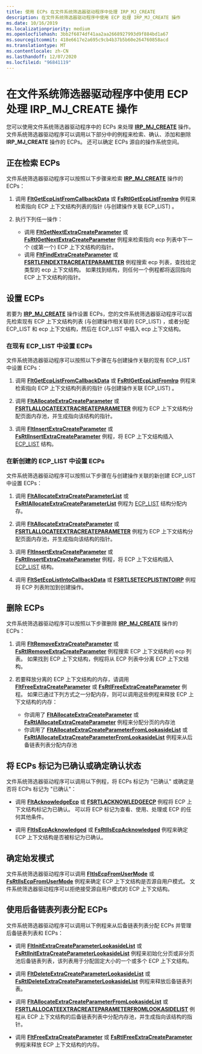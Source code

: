 ```yaml
---
title: 使用 ECPs 在文件系统筛选器驱动程序中处理 IRP_MJ_CREATE
description: 在文件系统筛选器驱动程序中使用 ECP 处理 IRP_MJ_CREATE 操作
ms.date: 10/16/2019
ms.localizationpriority: medium
ms.openlocfilehash: 3bb2f6874df41aa2aa2668927993d9f884bd1a67
ms.sourcegitcommit: 418e6617e2a695c9cb4b37b5b60e264760858acd
ms.translationtype: MT
ms.contentlocale: zh-CN
ms.lasthandoff: 12/07/2020
ms.locfileid: "96841119"
---
```

# <a name="using-ecps-to-process-irp_mj_create-operations-in-a-file-system-filter-driver"></a>在文件系统筛选器驱动程序中使用 ECP 处理 IRP_MJ_CREATE 操作

您可以使用文件系统筛选器驱动程序中的 ECPs 来处理 [**IRP_MJ_CREATE**](./irp-mj-create.md) 操作。 文件系统筛选器驱动程序可以调用以下部分中的例程来检索、确认、添加和删除 **IRP_MJ_CREATE** 操作的 ECPs。 还可以确定 ECPs 源自的操作系统空间。

## <a name="retrieving-ecps"></a>正在检索 ECPs

文件系统筛选器驱动程序可以按照以下步骤来检索 [**IRP_MJ_CREATE**](./irp-mj-create.md) 操作的 ECPs：

1. 调用 [**FltGetEcpListFromCallbackData**](/windows-hardware/drivers/ddi/fltkernel/nf-fltkernel-fltgetecplistfromcallbackdata) 或 [**FsRtlGetEcpListFromIrp**](/windows-hardware/drivers/ddi/ntifs/nf-ntifs-fsrtlgetecplistfromirp) 例程来检索指向 ECP 上下文结构列表的指针 (与创建操作关联 ECP_LIST) 。

2. 执行下列任一操作：
    - 调用 [**FltGetNextExtraCreateParameter**](/windows-hardware/drivers/ddi/fltkernel/nf-fltkernel-fltgetnextextracreateparameter) 或 [**FsRtlGetNextExtraCreateParameter**](/windows-hardware/drivers/ddi/ntifs/nf-ntifs-fsrtlgetnextextracreateparameter) 例程来检索指向 ecp 列表中下一个 (或第一个) ECP 上下文结构的指针。
    - 调用 [**FltFindExtraCreateParameter**](/windows-hardware/drivers/ddi/fltkernel/nf-fltkernel-fltfindextracreateparameter) 或 [**FSRTLFINDEXTRACREATEPARAMETER**](/windows-hardware/drivers/ddi/ntifs/nf-ntifs-fsrtlfindextracreateparameter) 例程搜索 ecp 列表，查找给定类型的 ecp 上下文结构。 如果找到结构，则任何一个例程都将返回指向 ECP 上下文结构的指针。

## <a name="setting-ecps"></a>设置 ECPs

若要为 [**IRP_MJ_CREATE**](./irp-mj-create.md) 操作设置 ECPs，您的文件系统筛选器驱动程序可以首先检索现有 ECP 上下文结构列表 (与创建操作相关联的 ECP_LIST) ，或者分配 ECP_LIST 和 ecp 上下文结构，然后在 ECP_LIST 中插入 ecp 上下文结构。

### <a name="setting-ecps-in-an-existing-ecp_list"></a>在现有 ECP_LIST 中设置 ECPs

文件系统筛选器驱动程序可以按照以下步骤在与创建操作关联的现有 ECP_LIST 中设置 ECPs：

1. 调用 [**FltGetEcpListFromCallbackData**](/windows-hardware/drivers/ddi/fltkernel/nf-fltkernel-fltgetecplistfromcallbackdata) 或 [**FsRtlGetEcpListFromIrp**](/windows-hardware/drivers/ddi/ntifs/nf-ntifs-fsrtlgetecplistfromirp) 例程来检索指向 ECP 上下文结构列表的指针 (与创建操作关联 ECP_LIST) 。

2. 调用 [**FltAllocateExtraCreateParameter**](/windows-hardware/drivers/ddi/fltkernel/nf-fltkernel-fltallocateextracreateparameter) 或 [**FSRTLALLOCATEEXTRACREATEPARAMETER**](/windows-hardware/drivers/ddi/ntifs/nf-ntifs-fsrtlallocateextracreateparameter) 例程为 ECP 上下文结构分配页面内存池，并生成指向该结构的指针。

3. 调用 [**FltInsertExtraCreateParameter**](/windows-hardware/drivers/ddi/fltkernel/nf-fltkernel-fltinsertextracreateparameter) 或 [**FsRtlInsertExtraCreateParameter**](/windows-hardware/drivers/ddi/ntifs/nf-ntifs-fsrtlinsertextracreateparameter) 例程，将 ECP 上下文结构插入 [ECP_LIST](/previous-versions/windows/hardware/drivers/ff540148(v=vs.85)) 结构。

### <a name="setting-ecps-in-a-newly-created-ecp_list"></a>在新创建的 ECP_LIST 中设置 ECPs

文件系统筛选器驱动程序可以按照以下步骤在与创建操作关联的新创建 ECP_LIST 中设置 ECPs：

1. 调用 [**FltAllocateExtraCreateParameterList**](/windows-hardware/drivers/ddi/fltkernel/nf-fltkernel-fltallocateextracreateparameterlist) 或 [**FsRtlAllocateExtraCreateParameterList**](/windows-hardware/drivers/ddi/ntifs/nf-ntifs-fsrtlallocateextracreateparameterlist) 例程为 [ECP_LIST](/previous-versions/windows/hardware/drivers/ff540148(v=vs.85)) 结构分配内存。

2. 调用 [**FltAllocateExtraCreateParameter**](/windows-hardware/drivers/ddi/fltkernel/nf-fltkernel-fltallocateextracreateparameter) 或 [**FSRTLALLOCATEEXTRACREATEPARAMETER**](/windows-hardware/drivers/ddi/ntifs/nf-ntifs-fsrtlallocateextracreateparameter) 例程为 ECP 上下文结构分配页面内存池，并生成指向该结构的指针。

3. 调用 [**FltInsertExtraCreateParameter**](/windows-hardware/drivers/ddi/fltkernel/nf-fltkernel-fltinsertextracreateparameter) 或 [**FsRtlInsertExtraCreateParameter**](/windows-hardware/drivers/ddi/ntifs/nf-ntifs-fsrtlinsertextracreateparameter) 例程，将 ECP 上下文结构插入 [ECP_LIST](/previous-versions/windows/hardware/drivers/ff540148(v=vs.85)) 结构。

4. 调用 [**FltSetEcpListIntoCallbackData**](/windows-hardware/drivers/ddi/fltkernel/nf-fltkernel-fltsetecplistintocallbackdata) 或 [**FSRTLSETECPLISTINTOIRP**](/windows-hardware/drivers/ddi/ntifs/nf-ntifs-fsrtlsetecplistintoirp) 例程将 ECP 列表附加到创建操作。

## <a name="removing-ecps"></a>删除 ECPs

文件系统筛选器驱动程序可以按照以下步骤删除 [**IRP_MJ_CREATE**](./irp-mj-create.md) 操作的 ECPs：

1. 调用 [**FltRemoveExtraCreateParameter**](/windows-hardware/drivers/ddi/fltkernel/nf-fltkernel-fltremoveextracreateparameter) 或 [**FsRtlRemoveExtraCreateParameter**](/windows-hardware/drivers/ddi/ntifs/nf-ntifs-fsrtlremoveextracreateparameter) 例程搜索 ECP 上下文结构的 ecp 列表。 如果找到 ECP 上下文结构，例程将从 ECP 列表中分离 ECP 上下文结构。

2. 若要释放分离的 ECP 上下文结构的内存，请调用 [**FltFreeExtraCreateParameter**](/windows-hardware/drivers/ddi/fltkernel/nf-fltkernel-fltfreeextracreateparameter) 或 [**FsRtlFreeExtraCreateParameter**](/windows-hardware/drivers/ddi/ntifs/nf-ntifs-fsrtlfreeextracreateparameter) 例程。 如果已通过下列方式之一分配内存，则可以调用这些例程来释放 ECP 上下文结构的内存：

    - 你调用了 [**FltAllocateExtraCreateParameter**](/windows-hardware/drivers/ddi/fltkernel/nf-fltkernel-fltallocateextracreateparameter) 或 [**FsRtlAllocateExtraCreateParameter**](/windows-hardware/drivers/ddi/ntifs/nf-ntifs-fsrtlallocateextracreateparameter) 例程来分配分页的内存池
    - 你调用了 [**FltAllocateExtraCreateParameterFromLookasideList**](/windows-hardware/drivers/ddi/fltkernel/nf-fltkernel-fltallocateextracreateparameterfromlookasidelist) 或 [**FsRtlAllocateExtraCreateParameterFromLookasideList**](/windows-hardware/drivers/ddi/ntifs/nf-ntifs-fsrtlallocateextracreateparameterfromlookasidelist) 例程来从后备链表列表分配内存池

## <a name="marking-ecps-as-acknowledged-or-determining-acknowledge-status"></a>将 ECPs 标记为已确认或确定确认状态

文件系统筛选器驱动程序可以调用以下例程，将 ECPs 标记为 "已确认" 或确定是否将 ECPs 标记为 "已确认"：

- 调用 [**FltAcknowledgeEcp**](/windows-hardware/drivers/ddi/fltkernel/nf-fltkernel-fltacknowledgeecp) 或 [**FSRTLACKNOWLEDGEECP**](/windows-hardware/drivers/ddi/ntifs/nf-ntifs-fsrtlacknowledgeecp) 例程将 ECP 上下文结构标记为已确认。 可以将 ECP 标记为查看、使用、处理或 ECP 的任何其他条件。

- 调用 [**FltIsEcpAcknowledged**](/windows-hardware/drivers/ddi/fltkernel/nf-fltkernel-fltisecpacknowledged) 或 [**FsRtlIsEcpAcknowledged**](/windows-hardware/drivers/ddi/ntifs/nf-ntifs-fsrtlisecpacknowledged) 例程来确定 ECP 上下文结构是否被标记为已确认。

## <a name="determining-origination-mode"></a>确定始发模式

文件系统筛选器驱动程序可以调用 [**FltIsEcpFromUserMode**](/windows-hardware/drivers/ddi/fltkernel/nf-fltkernel-fltisecpfromusermode) 或 [**FsRtlIsEcpFromUserMode**](/windows-hardware/drivers/ddi/ntifs/nf-ntifs-fsrtlisecpfromusermode) 例程来确定 ECP 上下文结构是否源自用户模式。 文件系统筛选器驱动程序可以拒绝接受源自用户模式的 ECP 上下文结构。

## <a name="using-lookaside-lists-to-allocate-ecps"></a>使用后备链表列表分配 ECPs

文件系统筛选器驱动程序可以调用以下例程来从后备链表列表分配 ECPs 并管理后备链表列表和 ECPs：

- 调用 [**FltInitExtraCreateParameterLookasideList**](/windows-hardware/drivers/ddi/fltkernel/nf-fltkernel-fltinitextracreateparameterlookasidelist) 或 [**FsRtlInitExtraCreateParameterLookasideList**](/windows-hardware/drivers/ddi/ntifs/nf-ntifs-fsrtlinitextracreateparameterlookasidelist) 例程来初始化分页或非分页池后备链表列表，该列表用于分配固定大小的一个或多个 ECP 上下文结构。

- 调用 [**FltDeleteExtraCreateParameterLookasideList**](/windows-hardware/drivers/ddi/fltkernel/nf-fltkernel-fltdeleteextracreateparameterlookasidelist) 或 [**FsRtlDeleteExtraCreateParameterLookasideList**](/windows-hardware/drivers/ddi/ntifs/nf-ntifs-fsrtldeleteextracreateparameterlookasidelist) 例程来释放后备链表列表。

- 调用 [**FltAllocateExtraCreateParameterFromLookasideList**](/windows-hardware/drivers/ddi/fltkernel/nf-fltkernel-fltallocateextracreateparameterfromlookasidelist) 或 [**FSRTLALLOCATEEXTRACREATEPARAMETERFROMLOOKASIDELIST**](/windows-hardware/drivers/ddi/ntifs/nf-ntifs-fsrtlallocateextracreateparameterfromlookasidelist) 例程从 ECP 上下文结构的后备链表列表中分配内存池，并生成指向该结构的指针。

- 调用 [**FltFreeExtraCreateParameter**](/windows-hardware/drivers/ddi/fltkernel/nf-fltkernel-fltfreeextracreateparameter) 或 [**FsRtlFreeExtraCreateParameter**](/windows-hardware/drivers/ddi/ntifs/nf-ntifs-fsrtlfreeextracreateparameter) 例程来释放 ECP 上下文结构的内存。
